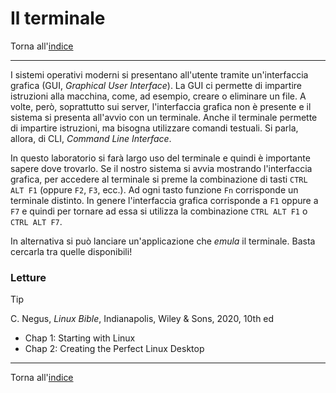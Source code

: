 # Il terminale

Torna all'[indice](../toc.md)

---

I sistemi operativi moderni si presentano all'utente tramite un'interfaccia grafica (GUI, _Graphical User Interface_). La GUI ci permette di impartire istruzioni alla macchina, come, ad esempio, creare o eliminare un file. A volte, però, soprattutto sui server, l'interfaccia grafica non è presente e il sistema si presenta all'avvio con un terminale. Anche il terminale permette di impartire istruzioni, ma bisogna utilizzare comandi testuali. Si parla, allora, di CLI, _Command Line Interface_.

In questo laboratorio si farà largo uso del terminale e quindi è importante sapere dove trovarlo. Se il nostro sistema si avvia mostrando l'interfaccia grafica, per accedere al terminale si preme la combinazione di tasti `CTRL ALT F1` (oppure `F2`, `F3`, ecc.). Ad ogni tasto funzione `Fn` corrisponde un terminale distinto. In genere l'interfaccia grafica corrisponde a `F1` oppure a `F7` e quindi per tornare ad essa si utilizza la combinazione `CTRL ALT F1` o `CTRL ALT F7`.

In alternativa si può lanciare un'applicazione che _emula_ il terminale. Basta cercarla tra quelle disponibili!

### Letture

> [!TIP]
> C. Negus, _Linux Bible_, Indianapolis, Wiley &amp; Sons, 2020, 10th ed
>
> - Chap 1: Starting with Linux
> - Chap 2: Creating the Perfect Linux Desktop

---

Torna all'[indice](../toc.md)
